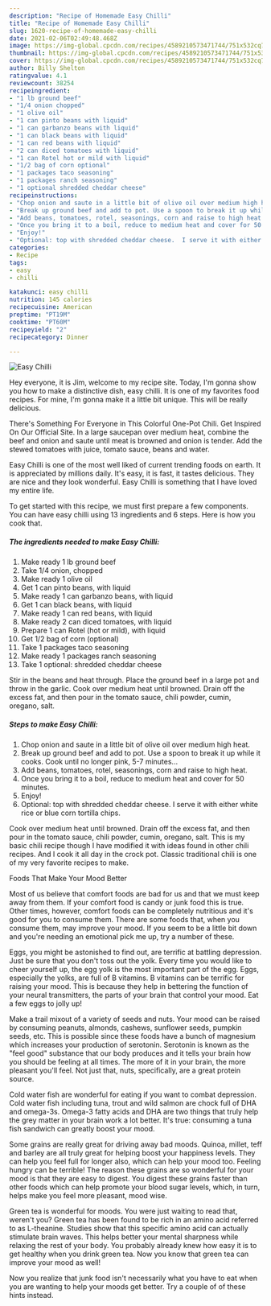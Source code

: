 ```yaml
---
description: "Recipe of Homemade Easy Chilli"
title: "Recipe of Homemade Easy Chilli"
slug: 1620-recipe-of-homemade-easy-chilli
date: 2021-02-06T02:49:48.468Z
image: https://img-global.cpcdn.com/recipes/4589210573471744/751x532cq70/easy-chilli-recipe-main-photo.jpg
thumbnail: https://img-global.cpcdn.com/recipes/4589210573471744/751x532cq70/easy-chilli-recipe-main-photo.jpg
cover: https://img-global.cpcdn.com/recipes/4589210573471744/751x532cq70/easy-chilli-recipe-main-photo.jpg
author: Billy Shelton
ratingvalue: 4.1
reviewcount: 38254
recipeingredient:
- "1 lb ground beef"
- "1/4 onion chopped"
- "1 olive oil"
- "1 can pinto beans with liquid"
- "1 can garbanzo beans with liquid"
- "1 can black beans with liquid"
- "1 can red beans with liquid"
- "2 can diced tomatoes with liquid"
- "1 can Rotel hot or mild with liquid"
- "1/2 bag of corn optional"
- "1 packages taco seasoning"
- "1 packages ranch seasoning"
- "1 optional shredded cheddar cheese"
recipeinstructions:
- "Chop onion and saute in a little bit of olive oil over medium high heat."
- "Break up ground beef and add to pot. Use a spoon to break it up while it cooks. Cook until no longer pink, 5-7 minutes..."
- "Add beans, tomatoes, rotel, seasonings, corn and raise to high heat."
- "Once you bring it to a boil, reduce to medium heat and cover for 50 minutes."
- "Enjoy!"
- "Optional: top with shredded cheddar cheese.  I serve it with either white rice or blue corn tortilla chips."
categories:
- Recipe
tags:
- easy
- chilli

katakunci: easy chilli 
nutrition: 145 calories
recipecuisine: American
preptime: "PT19M"
cooktime: "PT60M"
recipeyield: "2"
recipecategory: Dinner

---
```



![Easy Chilli](https://img-global.cpcdn.com/recipes/4589210573471744/751x532cq70/easy-chilli-recipe-main-photo.jpg)

Hey everyone, it is Jim, welcome to my recipe site. Today, I'm gonna show you how to make a distinctive dish, easy chilli. It is one of my favorites food recipes. For mine, I'm gonna make it a little bit unique. This will be really delicious.

There&#39;s Something For Everyone in This Colorful One-Pot Chili. Get Inspired On Our Official Site. In a large saucepan over medium heat, combine the beef and onion and saute until meat is browned and onion is tender. Add the stewed tomatoes with juice, tomato sauce, beans and water.

Easy Chilli is one of the most well liked of current trending foods on earth. It is appreciated by millions daily. It's easy, it is fast, it tastes delicious. They are nice and they look wonderful. Easy Chilli is something that I have loved my entire life.


To get started with this recipe, we must first prepare a few components. You can have easy chilli using 13 ingredients and 6 steps. Here is how you cook that.

<!--inarticleads1-->

##### The ingredients needed to make Easy Chilli:

1. Make ready 1 lb ground beef
1. Take 1/4 onion, chopped
1. Make ready 1 olive oil
1. Get 1 can pinto beans, with liquid
1. Make ready 1 can garbanzo beans, with liquid
1. Get 1 can black beans, with liquid
1. Make ready 1 can red beans, with liquid
1. Make ready 2 can diced tomatoes, with liquid
1. Prepare 1 can Rotel (hot or mild), with liquid
1. Get 1/2 bag of corn (optional)
1. Take 1 packages taco seasoning
1. Make ready 1 packages ranch seasoning
1. Take 1 optional: shredded cheddar cheese


Stir in the beans and heat through. Place the ground beef in a large pot and throw in the garlic. Cook over medium heat until browned. Drain off the excess fat, and then pour in the tomato sauce, chili powder, cumin, oregano, salt. 

<!--inarticleads2-->

##### Steps to make Easy Chilli:

1. Chop onion and saute in a little bit of olive oil over medium high heat.
1. Break up ground beef and add to pot. Use a spoon to break it up while it cooks. Cook until no longer pink, 5-7 minutes...
1. Add beans, tomatoes, rotel, seasonings, corn and raise to high heat.
1. Once you bring it to a boil, reduce to medium heat and cover for 50 minutes.
1. Enjoy!
1. Optional: top with shredded cheddar cheese.  I serve it with either white rice or blue corn tortilla chips.


Cook over medium heat until browned. Drain off the excess fat, and then pour in the tomato sauce, chili powder, cumin, oregano, salt. This is my basic chili recipe though I have modified it with ideas found in other chili recipes. And I cook it all day in the crock pot. Classic traditional chili is one of my very favorite recipes to make. 

Foods That Make Your Mood Better


Most of us believe that comfort foods are bad for us and that we must keep away from them. If your comfort food is candy or junk food this is true. Other times, however, comfort foods can be completely nutritious and it's good for you to consume them. There are some foods that, when you consume them, may improve your mood. If you seem to be a little bit down and you're needing an emotional pick me up, try a number of these.

Eggs, you might be astonished to find out, are terrific at battling depression. Just be sure that you don't toss out the yolk. Every time you would like to cheer yourself up, the egg yolk is the most important part of the egg. Eggs, especially the yolks, are full of B vitamins. B vitamins can be terrific for raising your mood. This is because they help in bettering the function of your neural transmitters, the parts of your brain that control your mood. Eat a few eggs to jolly up!

Make a trail mixout of a variety of seeds and nuts. Your mood can be raised by consuming peanuts, almonds, cashews, sunflower seeds, pumpkin seeds, etc. This is possible since these foods have a bunch of magnesium which increases your production of serotonin. Serotonin is known as the "feel good" substance that our body produces and it tells your brain how you should be feeling at all times. The more of it in your brain, the more pleasant you'll feel. Not just that, nuts, specifically, are a great protein source.

Cold water fish are wonderful for eating if you want to combat depression. Cold water fish including tuna, trout and wild salmon are chock full of DHA and omega-3s. Omega-3 fatty acids and DHA are two things that truly help the grey matter in your brain work a lot better. It's true: consuming a tuna fish sandwich can greatly boost your mood. 

Some grains are really great for driving away bad moods. Quinoa, millet, teff and barley are all truly great for helping boost your happiness levels. They can help you feel full for longer also, which can help your mood too. Feeling hungry can be terrible! The reason these grains are so wonderful for your mood is that they are easy to digest. You digest these grains faster than other foods which can help promote your blood sugar levels, which, in turn, helps make you feel more pleasant, mood wise.

Green tea is wonderful for moods. You were just waiting to read that, weren't you? Green tea has been found to be rich in an amino acid referred to as L-theanine. Studies show that this specific amino acid can actually stimulate brain waves. This helps better your mental sharpness while relaxing the rest of your body. You probably already knew how easy it is to get healthy when you drink green tea. Now you know that green tea can improve your mood as well!

Now you realize that junk food isn't necessarily what you have to eat when you are wanting to help your moods get better. Try  a  couple of  of  these  hints  instead.

